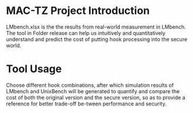 # MAC-TZ Project Introduction
LMbench.xlsx is the the results from real-world measurement in LMbench.    
The tool in Folder release can help us intuitively and quantitatively understand and predict the cost of putting hook processing into the secure world.  
# Tool Usage
Choose different hook combinations, after which simulation results of LMbench and UnixBench will be generated to quantify and compare the cost of both the original version and the secure version, so as to provide a reference for better trade-off be-tween performance and security.
